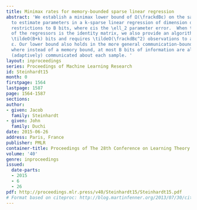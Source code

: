 ```yaml
---
title: Minimax rates for memory-bounded sparse linear regression
abstract: 'We establish a minimax lower bound of Ω(\frackdBε) on the sample size needed
  to estimate parameters in a k-sparse linear regression of dimension d under memory
  restrictions to B bits, where εis the \ell_2 parameter error.  When the covariance
  of the regressors is the identity matrix, we also provide an algorithm that uses
  \tildeO(B+k) bits and requires \tildeO(\frackdBε^2) observations to achieve error
  ε. Our lower bound also holds in the more general communication-bounded setting,
  where instead of a memory bound, at most B bits of information are allowed to be
  (adaptively) communicated about each sample. '
layout: inproceedings
series: Proceedings of Machine Learning Research
id: Steinhardt15
month: 0
firstpage: 1564
lastpage: 1587
page: 1564-1587
sections: 
author:
- given: Jacob
  family: Steinhardt
- given: John
  family: Duchi
date: 2015-06-26
address: Paris, France
publisher: PMLR
container-title: Proceedings of The 28th Conference on Learning Theory
volume: '40'
genre: inproceedings
issued:
  date-parts:
  - 2015
  - 6
  - 26
pdf: http://proceedings.mlr.press/v40/Steinhardt15/Steinhardt15.pdf
# Format based on citeproc: http://blog.martinfenner.org/2013/07/30/citeproc-yaml-for-bibliographies/
---
```

